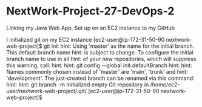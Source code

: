 # NextWork-Project-27-DevOps-2
LInking my Java Web App, Set up on an EC2 instance to my GitHub

I initialized git on my EC2 instance 
[ec2-user@ip-172-31-50-90 nextwork-web-project]$ git init
hint: Using 'master' as the name for the initial branch. This default branch name
hint: is subject to change. To configure the initial branch name to use in all
hint: of your new repositories, which will suppress this warning, call:
hint: 
hint:   git config --global init.defaultBranch <name>
hint: 
hint: Names commonly chosen instead of 'master' are 'main', 'trunk' and
hint: 'development'. The just-created branch can be renamed via this command:
hint: 
hint:   git branch -m <name>
Initialized empty Git repository in /home/ec2-user/nextwork-web-project/.git/
[ec2-user@ip-172-31-50-90 nextwork-web-project]$ 

